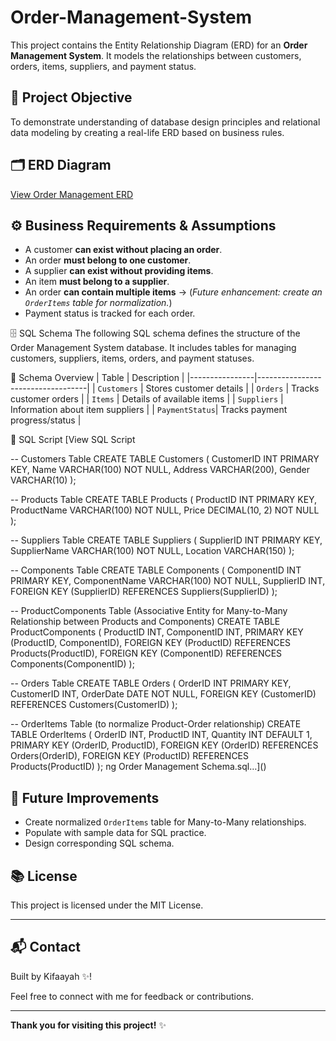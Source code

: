 # Order-Management-System

This project contains the Entity Relationship Diagram (ERD) for an **Order Management System**. It models the relationships between customers, orders, items, suppliers, and payment status.

## 📌 Project Objective

To demonstrate understanding of database design principles and relational data modeling by creating a real-life ERD based on business rules.

## 🗂️ ERD Diagram

[View Order Management ERD](https://github.com/user-attachments/assets/bb66e83a-5817-44a5-b97a-9f15314a1ee5)

## ⚙️ Business Requirements & Assumptions

- A customer **can exist without placing an order**.
- An order **must belong to one customer**.
- A supplier **can exist without providing items**.
- An item **must belong to a supplier**.
- An order **can contain multiple items** → (*Future enhancement: create an `OrderItems` table for normalization.*)
- Payment status is tracked for each order.


🗄️ SQL Schema
The following SQL schema defines the structure of the Order Management System database. It includes tables for managing customers, suppliers, items, orders, and payment statuses.

📌 Schema Overview
| Table          | Description                       |
|----------------|-----------------------------------|
| `Customers`    | Stores customer details           |
| `Orders`       | Tracks customer orders            |
| `Items`        | Details of available items        |
| `Suppliers`    | Information about item suppliers  |
| `PaymentStatus`| Tracks payment progress/status    |


📝 SQL Script
[View SQL Script 

-- Customers Table
CREATE TABLE Customers (
    CustomerID INT PRIMARY KEY,
    Name VARCHAR(100) NOT NULL,
    Address VARCHAR(200),
    Gender VARCHAR(10)
);

-- Products Table
CREATE TABLE Products (
    ProductID INT PRIMARY KEY,
    ProductName VARCHAR(100) NOT NULL,
    Price DECIMAL(10, 2) NOT NULL
);

-- Suppliers Table
CREATE TABLE Suppliers (
    SupplierID INT PRIMARY KEY,
    SupplierName VARCHAR(100) NOT NULL,
    Location VARCHAR(150)
);

-- Components Table
CREATE TABLE Components (
    ComponentID INT PRIMARY KEY,
    ComponentName VARCHAR(100) NOT NULL,
    SupplierID INT,
    FOREIGN KEY (SupplierID) REFERENCES Suppliers(SupplierID)
);

-- ProductComponents Table (Associative Entity for Many-to-Many Relationship between Products and Components)
CREATE TABLE ProductComponents (
    ProductID INT,
    ComponentID INT,
    PRIMARY KEY (ProductID, ComponentID),
    FOREIGN KEY (ProductID) REFERENCES Products(ProductID),
    FOREIGN KEY (ComponentID) REFERENCES Components(ComponentID)
);

-- Orders Table
CREATE TABLE Orders (
    OrderID INT PRIMARY KEY,
    CustomerID INT,
    OrderDate DATE NOT NULL,
    FOREIGN KEY (CustomerID) REFERENCES Customers(CustomerID)
);

-- OrderItems Table (to normalize Product-Order relationship)
CREATE TABLE OrderItems (
    OrderID INT,
    ProductID INT,
    Quantity INT DEFAULT 1,
    PRIMARY KEY (OrderID, ProductID),
    FOREIGN KEY (OrderID) REFERENCES Orders(OrderID),
    FOREIGN KEY (ProductID) REFERENCES Products(ProductID)
);
ng Order Management Schema.sql…]()




## 📄 Future Improvements
- Create normalized `OrderItems` table for Many-to-Many relationships.
- Populate with sample data for SQL practice.
- Design corresponding SQL schema.

## 📚 License

This project is licensed under the MIT License.

---
## 📬 Contact

Built by Kifaayah ✨!

Feel free to connect with me for feedback or contributions.

---

**Thank you for visiting this project!** ✨

